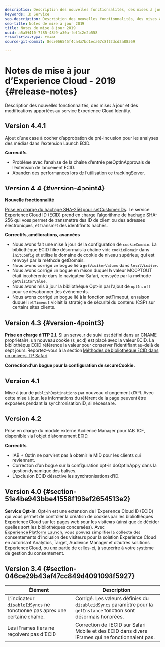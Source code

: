 ```yaml
---
description: Description des nouvelles fonctionnalités, des mises à jour et des modifications apportées au service Experience Cloud Identity.
keywords: ID Service
seo-description: Description des nouvelles fonctionnalités, des mises à jour et des modifications apportées au service Experience Cloud Identity.
seo-title: Notes de mise à jour 2019
title: Notes de mise à jour 2019
uuid: a5a59410-7f85-48f9-a30a-fef1c2e2b558
translation-type: tm+mt
source-git-commit: 8ece066545f4ca4a7bd1eca67c8f02dcd2a88369

---
```



# Notes de mise à jour d’Experience Cloud - 2019 {#release-notes}

Description des nouvelles fonctionnalités, des mises à jour et des modifications apportées au service Experience Cloud Identity.

## Version 4.4.1

Ajout d’une case à cocher d’approbation de pré-inclusion pour les analyses des médias dans l’extension Launch ECID.

**Correctifs**

* Problème avec l’analyse de la chaîne d’entrée preOptInApprovals de l’extension de lancement ECID.
* Abandon des performances lors de l’utilisation de trackingServer.

## Version 4.4 {#version-4point4}

**Nouvelle fonctionnalité**

[Prise en charge du hachage SHA-256 pour setCustomerIDs](/help/reference/hashing-support.md). Le service Experience Cloud ID (ECID) prend en charge l’algorithme de hachage SHA-256 qui vous permet de transmettre des ID de client ou des adresses électroniques, et transmet des identifiants hachés.

**Correctifs, améliorations, avancées**

* Nous avons fait une mise à jour de la configuration de `cookieDomain`. La bibliothèque ECID filtre désormais la chaîne vide `cookieDomain` dans `initConfig` et utilise le domaine de cookie de niveau supérieur, qui est renvoyé par la méthode getDomain.
* Nous avons corrigé un bogue lié à `getVisitorValues` dans `localVisitor`.
* Nous avons corrigé un bogue en raison duquel la valeur MCOPTOUT était incohérente dans le navigateur Safari, renvoyée par la méthode `getVisitorValue`. 
* Nous avons mis à jour la bibliothèque Opt-in par l’ajout de `optIn.off` pour se désabonner des événements.
* Nous avons corrigé un bogue lié à la fonction setTimeout, en raison duquel `setTimeout` violait la stratégie de sécurité du contenu (CSP) sur certains sites clients.

## Version 4.3 {#version-4point3}

**Prise en charge d’ITP 2.1**. Si un serveur de suivi est défini dans un CNAME propriétaire, un nouveau cookie (s_ecid) est placé avec la valeur ECID. La bibliothèque ECID référence la valeur pour conserver l’identifiant au-delà de sept jours. Reportez-vous à la section [Méthodes de bibliothèque ECID dans un univers ITP Safari](/help/reference/ecid-library-methods.md).

**Correction d’un bogue pour la configuration de secureCookie.**

## Version 4.1

Mise à jour de `publishDestinations` par nouveau changement d’API. Avec cette mise à jour, les informations du référent de la page peuvent être exposées pendant la synchronisation ID, si nécessaire.

## Version 4.2

Prise en charge du module externe Audience Manager pour IAB TCF, disponible via l’objet d’abonnement ECID.

**Correctifs**

* IAB + OptIn ne parvient pas à obtenir le MID pour les clients qui reviennent.
* Correction d’un bogue sur la configuration opt-in doOptInApply dans la gestion dynamique des balises.
* L’exclusion ECID désactive les synchronisations d’ID.

## Version 4.0 {#section-51a4be943bbe41558f196ef2654513e2}

**Service Opt-in**. Opt-in est une extension de l’Experience Cloud ID (ECID) qui vous permet de contrôler la création de cookies par les bibliothèques Experience Cloud sur les pages web pour les visiteurs (ainsi que de décider quelles sont les bibliothèques concernées). Avec [Experience Platform Launch](https://docs.adobe.com/content/help/fr-FR/launch/using/overview.html), vous pouvez simplifier la collecte des consentements d’inclusion des visiteurs pour la solution Experience Cloud en autorisant Analytics, Target, Audience Manager et d’autres solutions Experience Cloud, ou une partie de celles-ci, à souscrire à votre système de gestion du consentement.

## Version 3.4 {#section-046ce29b43af47cc849d4091098f5927}

| Élément | Description |
|---|---|
| L’indicateur `disableIdSyncs` ne fonctionne pas après une certaine chaîne. | Corrigé. Les valeurs définies du `disableidSyncs` paramètre pour la `getInstance` fonction sont désormais honorées. |
| Les iFrames tiers ne reçoivent pas d’ECID | Correction de l’ECID sur Safari Mobile et des ECID dans divers iFrames qui ne fonctionnaient pas. |
